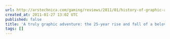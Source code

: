 ```yaml
---
url: http://arstechnica.com/gaming/reviews/2011/01/history-of-graphic-adventures.ars/4
created_at: 2011-01-27 13:02 UTC
published: false
title: 'A truly graphic adventure: the 25-year rise and fall of a beloved genre'
tags: []
---
```



